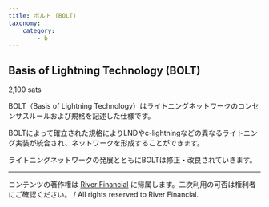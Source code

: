 ```yaml
---
title: ボルト (BOLT)
taxonomy:
    category:
        - b
---
```


## Basis of Lightning Technology (BOLT)
2,100 sats

BOLT（Basis of Lightning Technology）はライトニングネットワークのコンセンサスルールおよび規格を記述した仕様です。

BOLTによって確立された規格によりLNDやc-lightningなどの異なるライトニング実装が統合され、ネットワークを形成することができます。

ライトニングネットワークの発展とともにBOLTは修正・改良されていきます。

---
コンテンツの著作権は [River Financial](https://river.com/) に帰属します。二次利用の可否は権利者にご確認ください。 / All rights reserved to River Financial.
